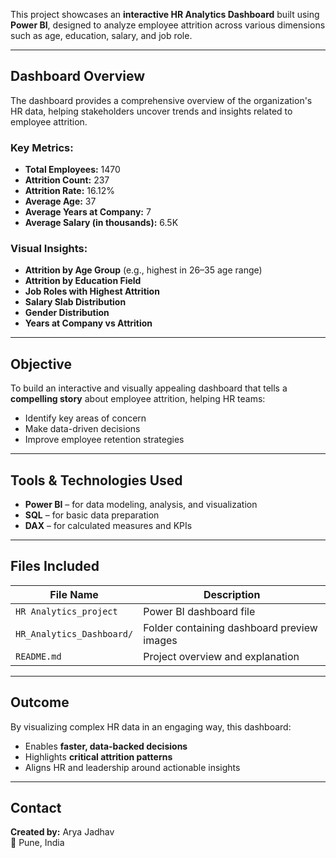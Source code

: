 This project showcases an **interactive HR Analytics Dashboard** built using **Power BI**, designed to analyze employee attrition across various dimensions such as age, education, salary, and job role.

---

## Dashboard Overview

The dashboard provides a comprehensive overview of the organization's HR data, helping stakeholders uncover trends and insights related to employee attrition.

### Key Metrics:
- **Total Employees:** 1470
- **Attrition Count:** 237
- **Attrition Rate:** 16.12%
- **Average Age:** 37
- **Average Years at Company:** 7
- **Average Salary (in thousands):** 6.5K

### Visual Insights:
- **Attrition by Age Group** (e.g., highest in 26–35 age range)
- **Attrition by Education Field**
- **Job Roles with Highest Attrition**
- **Salary Slab Distribution**
- **Gender Distribution**
- **Years at Company vs Attrition**

---

## Objective

To build an interactive and visually appealing dashboard that tells a **compelling story** about employee attrition, helping HR teams:
- Identify key areas of concern
- Make data-driven decisions
- Improve employee retention strategies

---

## Tools & Technologies Used

- **Power BI** – for data modeling, analysis, and visualization
- **SQL** – for basic data preparation
- **DAX** – for calculated measures and KPIs

---

## Files Included

| File Name                   | Description                             |
|----------------------------|-----------------------------------------|
| `HR Analytics_project` | Power BI dashboard file                |
| `HR_Analytics_Dashboard/`   | Folder containing dashboard preview images |
| `README.md`                | Project overview and explanation        |

---

## Outcome

By visualizing complex HR data in an engaging way, this dashboard:
- Enables **faster, data-backed decisions**
- Highlights **critical attrition patterns**
- Aligns HR and leadership around actionable insights

---

## Contact

**Created by:** Arya Jadhav    
📍 Pune, India
